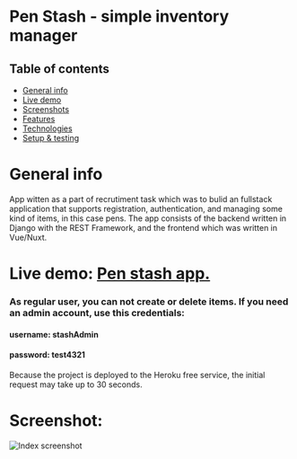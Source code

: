 # Pen Stash - simple inventory manager

## Table of contents

- [General info](#general-info)
- [Live demo](#live-demo)
- [Screenshots](#screenshots)   
- [Features](#features)
- [Technologies](#technologies)
- [Setup & testing](#setup)  

  
<a name="general-info"></a>
# General info

App witten as a part of recrutiment task which was to bulid an fullstack application that supports registration, authentication, 
and managing some kind of items, in this case pens. The app consists of the backend written in Django with the REST Framework, and the frontend which was
written in Vue/Nuxt.

<a name="live-demo"></a>
# Live demo: [Pen stash app.](https://inventory112.netlify.app/) 

### As regular user, you can not create or delete items. If you need an admin account, use this credentials:

#### username: stashAdmin
#### password: test4321 

Because the project is deployed to the Heroku free service, the initial request may take up to 30 seconds.

<a name="screenshots"></a>
# Screenshot:
![Index screenshot](https://res.cloudinary.com/dgmcox/image/upload/v1651614334/pens/Pen-stash_xcot8g.png)

